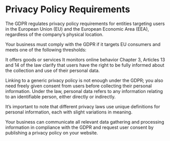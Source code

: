 # Privacy Policy Requirements

The GDPR regulates privacy policy requirements for entities targeting users in the European Union (EU) and the European Economic Area (EEA), regardless of the company’s physical location.

Your business must comply with the GDPR if it targets EU consumers and meets one of the following thresholds:

It offers goods or services It monitors online behavior Chapter 3, Articles 13 and 14 of the law clarify that users have the right to be fully informed about the collection and use of their personal data.

Linking to a generic privacy policy is not enough under the GDPR; you also need freely given consent from users before collecting their personal information. Under the law, personal data refers to any information relating to an identifiable person, either directly or indirectly.

It’s important to note that different privacy laws use unique definitions for personal information, each with slight variations in meaning.

Your business can communicate all relevant data gathering and processing information in compliance with the GDPR and request user consent by publishing a privacy policy on your website.

